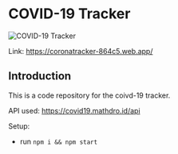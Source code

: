 # COVID-19 Tracker
![COVID-19 Tracker](https://i.ibb.co/X87BqVY/Screenshot-2020-04-13-at-10-14-58.png)

Link: https://coronatracker-864c5.web.app/

## Introduction
This is a code repository for the coivd-19 tracker. 

API used: https://covid19.mathdro.id/api

Setup:
- run ```npm i && npm start```
